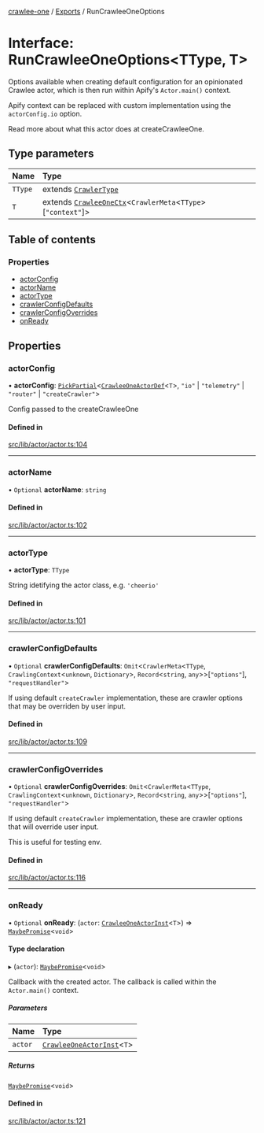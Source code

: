 [crawlee-one](../README.md) / [Exports](../modules.md) / RunCrawleeOneOptions

# Interface: RunCrawleeOneOptions<TType, T\>

Options available when creating default configuration for an opinionated Crawlee actor,
which is then run within Apify's `Actor.main()` context.

Apify context can be replaced with custom implementation using the `actorConfig.io` option.

Read more about what this actor does at createCrawleeOne.

## Type parameters

| Name | Type |
| :------ | :------ |
| `TType` | extends [`CrawlerType`](../modules.md#crawlertype) |
| `T` | extends [`CrawleeOneCtx`](CrawleeOneCtx.md)<`CrawlerMeta`<`TType`\>[``"context"``]\> |

## Table of contents

### Properties

- [actorConfig](RunCrawleeOneOptions.md#actorconfig)
- [actorName](RunCrawleeOneOptions.md#actorname)
- [actorType](RunCrawleeOneOptions.md#actortype)
- [crawlerConfigDefaults](RunCrawleeOneOptions.md#crawlerconfigdefaults)
- [crawlerConfigOverrides](RunCrawleeOneOptions.md#crawlerconfigoverrides)
- [onReady](RunCrawleeOneOptions.md#onready)

## Properties

### actorConfig

• **actorConfig**: [`PickPartial`](../modules.md#pickpartial)<[`CrawleeOneActorDef`](CrawleeOneActorDef.md)<`T`\>, ``"io"`` \| ``"telemetry"`` \| ``"router"`` \| ``"createCrawler"``\>

Config passed to the createCrawleeOne

#### Defined in

[src/lib/actor/actor.ts:104](https://github.com/JuroOravec/crawlee-one/blob/490b500/src/lib/actor/actor.ts#L104)

___

### actorName

• `Optional` **actorName**: `string`

#### Defined in

[src/lib/actor/actor.ts:102](https://github.com/JuroOravec/crawlee-one/blob/490b500/src/lib/actor/actor.ts#L102)

___

### actorType

• **actorType**: `TType`

String idetifying the actor class, e.g. `'cheerio'`

#### Defined in

[src/lib/actor/actor.ts:101](https://github.com/JuroOravec/crawlee-one/blob/490b500/src/lib/actor/actor.ts#L101)

___

### crawlerConfigDefaults

• `Optional` **crawlerConfigDefaults**: `Omit`<`CrawlerMeta`<`TType`, `CrawlingContext`<`unknown`, `Dictionary`\>, `Record`<`string`, `any`\>\>[``"options"``], ``"requestHandler"``\>

If using default `createCrawler` implementation, these are crawler options
that may be overriden by user input.

#### Defined in

[src/lib/actor/actor.ts:109](https://github.com/JuroOravec/crawlee-one/blob/490b500/src/lib/actor/actor.ts#L109)

___

### crawlerConfigOverrides

• `Optional` **crawlerConfigOverrides**: `Omit`<`CrawlerMeta`<`TType`, `CrawlingContext`<`unknown`, `Dictionary`\>, `Record`<`string`, `any`\>\>[``"options"``], ``"requestHandler"``\>

If using default `createCrawler` implementation, these are crawler options
that will override user input.

This is useful for testing env.

#### Defined in

[src/lib/actor/actor.ts:116](https://github.com/JuroOravec/crawlee-one/blob/490b500/src/lib/actor/actor.ts#L116)

___

### onReady

• `Optional` **onReady**: (`actor`: [`CrawleeOneActorInst`](CrawleeOneActorInst.md)<`T`\>) => [`MaybePromise`](../modules.md#maybepromise)<`void`\>

#### Type declaration

▸ (`actor`): [`MaybePromise`](../modules.md#maybepromise)<`void`\>

Callback with the created actor. The callback is called within
the `Actor.main()` context.

##### Parameters

| Name | Type |
| :------ | :------ |
| `actor` | [`CrawleeOneActorInst`](CrawleeOneActorInst.md)<`T`\> |

##### Returns

[`MaybePromise`](../modules.md#maybepromise)<`void`\>

#### Defined in

[src/lib/actor/actor.ts:121](https://github.com/JuroOravec/crawlee-one/blob/490b500/src/lib/actor/actor.ts#L121)
